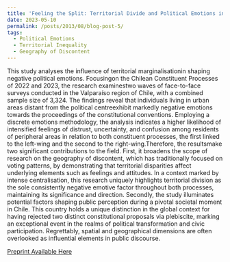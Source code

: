```yaml
---
title: 'Feeling the Split: Territorial Divide and Political Emotions in the Chilean Constituent Processes (2022-2023)'
date: 2023-05-10
permalink: /posts/2013/08/blog-post-5/
tags:
  - Political Emotions
  - Territorial Inequality
  - Geography of Discontent
---
```


This study analyses the influence of territorial marginalisationin shaping negative political emotions. Focusingon the Chilean Constituent Processes of 2022 and 2023, the research examinestwo waves of face-to-face surveys conducted in the Valparaíso region of Chile, with a combined sample size of 3,324. The findings reveal that individuals living in urban areas distant from the political centreexhibit markedly negative emotions towards the proceedings of the constitutional conventions. Employing a discrete emotions methodology, the analysis indicates a higher likelihood of intensified feelings of distrust, uncertainty, and confusion among residents of peripheral areas in relation to both constituent processes, the first linked to the left-wing and the second to the right-wing.Therefore, the resultsmake two significant contributions to the field. First, it broadens the scope of research on the geography of discontent, which has traditionally focused on voting patterns, by demonstrating that territorial disparities affect underlying elements such as feelings and attitudes. In a context marked by intense centralisation, this research uniquely highlights territorial division as the sole consistently negative emotive factor throughout both processes, maintaining its significance and direction. Secondly, the study illuminates potential factors shaping public perception during a pivotal societal moment in Chile. This country holds a unique distinction in the global context for having rejected two distinct constitutional proposals via plebiscite, marking an exceptional event in the realms of political transformation and civic participation. Regrettably, spatial and geographical dimensions are often overlooked as influential elements in public discourse.

[Preprint Available Here](https://osf.io/preprints/osf/jb8hq)




